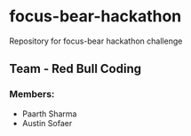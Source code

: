 # focus-bear-hackathon
Repository for focus-bear hackathon challenge

## Team - Red Bull Coding
### Members:
- Paarth Sharma
- Austin Sofaer
